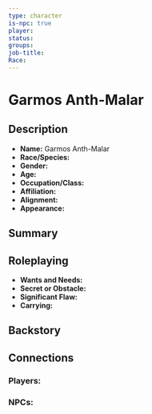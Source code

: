 ```yaml
---
type: character
is-npc: true
player: 
status: 
groups: 
job-title: 
Race:
---
```

# Garmos Anth-Malar

## Description
- **Name:** Garmos Anth-Malar
- **Race/Species:** 
- **Gender:** 
- **Age:** 
- **Occupation/Class:** 
- **Affiliation:** 
- **Alignment:** 
- **Appearance:**

## Summary


## Roleplaying
 - **Wants and Needs:**
 - **Secret or Obstacle:**
 - **Significant Flaw:**
 - **Carrying:**


## Backstory


## Connections


### Players:


### NPCs:


